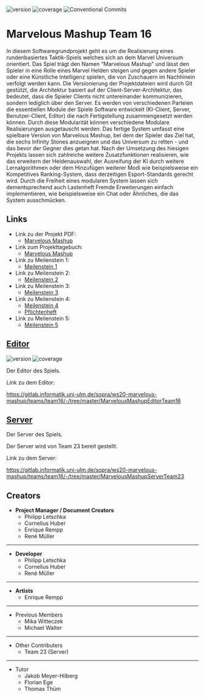 ![version](https://img.shields.io/badge/version-1.6.1-blue)
![coverage](https://img.shields.io/badge/coverage-40%25-orange)
![Conventional Commits](https://img.shields.io/badge/Conventional%20Commits-1.0.0-yellow.svg)

# Marvelous Mashup Team 16

In diesem Softwaregrundprojekt geht es um die Realisierung eines rundenbasiertes Taktik-Spiels welches sich an dem Marvel Universum orientiert.  Das Spiel trägt den Namen “Marvelous Mashup” und lässt den Spieler in eine Rolle eines Marvel Helden steigen und gegen andere Spieler oder eine Künstliche Intelligenz spielen, die von Zuschauern im Nachhinein verfolgt werden kann.
Die Versionierung der Projektdateien wird durch Git gestützt, die Architektur basiert auf der Client-Server-Architektur, das bedeutet, dass die Spieler Clients nicht untereinander kommunizieren, sondern lediglich über den Server.
Es werden von verschiedenen Parteien die essentiellen Module der Spiele Software entwickelt (KI-Client, Server, Benutzer-Client, Editor) die nach Fertigstellung zusammengesetzt werden können. Durch diese Modularität können verschiedene Modulare Realisierungen ausgetauscht werden. 
Das fertige System umfasst eine spielbare Version von Marvelous Mashup, bei dem der Spieler das Ziel hat, die sechs Infinity Stones anzueignen und das Universum zu retten - und das bevor der Gegner dies getan hat.
Nach der Umsetzung des hiesigen Projekts lassen sich zahlreiche weitere Zusatzfunktionen realisieren, wie das erweitern der Heldenauswahl, der Ausreifung der KI durch weitere Lernalgorithmen oder dem Hinzufügen weiterer Modi wie beispielsweise ein Kompetitives Ranking-System, dass derzeitigen Esport-Standards gerecht wird.
Durch die Freiheit eines modularen System lassen sich dementsprechend auch Lastenheft Fremde Erweiterungen einfach implementieren, wie beispielsweise ein Chat oder Ähnliches, die das System ausschmücken.


## Links
* Link zu der Projekt PDF: 
  * [Marvelous Mashup](https://gitlab.informatik.uni-ulm.de/sopra/ws20-marvelous-mashup/teams/team16/-/blob/master/Marvelous%20Mashup.pdf)
* Link zum Projekttagebuch: 
  * [Marvelous Mashup](https://gitlab.informatik.uni-ulm.de/sopra/ws20-marvelous-mashup/teams/team16/-/blob/master/Projekttagebuch.pdf)
* Link zu Meilenstein 1:
  * [Meilenstein 1](https://gitlab.informatik.uni-ulm.de/sopra/ws20-marvelous-mashup/teams/team16/-/tree/master/meilenstein1)
* Link zu Meilenstein 2:
  * [Meilenstein 2](https://gitlab.informatik.uni-ulm.de/sopra/ws20-marvelous-mashup/teams/team16/-/tree/master/meilenstein2)
* Link zu Meilenstein 3:
  * [Meilenstein 3](https://gitlab.informatik.uni-ulm.de/sopra/ws20-marvelous-mashup/teams/team16/-/tree/master/meilenstein3)
* Link zu Meilenstein 4:
  * [Meilenstein 4](https://gitlab.informatik.uni-ulm.de/sopra/ws20-marvelous-mashup/teams/team16/-/tree/master/meilenstein4)
  * [Pflichtenheft](https://gitlab.informatik.uni-ulm.de/sopra/ws20-marvelous-mashup/teams/team16/-/tree/master/meilenstein4/Pflichtenheft.pdf)
* Link zu Meilenstein 5:
  * [Meilenstein 5](https://gitlab.informatik.uni-ulm.de/sopra/ws20-marvelous-mashup/teams/team16/-/tree/master/meilenstein5)


## [Editor](https://gitlab.informatik.uni-ulm.de/sopra/ws20-marvelous-mashup/teams/team16/-/tree/master/MarvelousMashupEditorTeam16)
![version](https://img.shields.io/badge/version-1.2-blue)
![coverage](https://img.shields.io/badge/coverage-90%25-green)

Der Editor des Spiels.

Link zu dem Editor:

https://gitlab.informatik.uni-ulm.de/sopra/ws20-marvelous-mashup/teams/team16/-/tree/master/MarvelousMashupEditorTeam16


## [Server](https://gitlab.informatik.uni-ulm.de/sopra/ws20-marvelous-mashup/teams/team16/-/tree/master/MarvelousMashupServerTeam23)

Der Server des Spiels.

Der Server wird von Team 23 bereit gestellt.

Link zu dem Server:

https://gitlab.informatik.uni-ulm.de/sopra/ws20-marvelous-mashup/teams/team16/-/tree/master/MarvelousMashupServerTeam23


## Creators

* **Project Manager / Document Creators**
  * Philipp Letschka
  * Cornelius Huber
  * Enrique Rempp
  * René Müller
---

* **Developer**
  * Philipp Letschka
  * Cornelius Huber
  * René Müller
---

* **Artists**
  * Enrique Rempp
---

* Previous Members
  * Mika Witteczek
  * Michael Walter
---

* Other Contributers
  * Team 23 (Server)
---

* Tutor
  * Jakob Meyer-Hilberg
  * Florian Ege
  * Thomas Thüm


